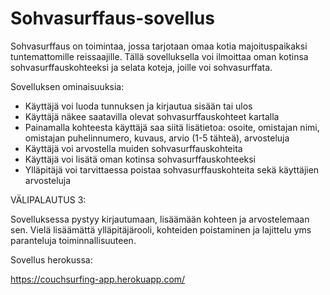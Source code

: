 # Sohvasurffaus-sovellus

Sohvasurffaus on toimintaa, jossa tarjotaan omaa kotia majoituspaikaksi tuntemattomille reissaajille. Tällä sovelluksella voi ilmoittaa oman kotinsa sohvasurffauskohteeksi ja selata koteja, joille voi sohvasurffata.

Sovelluksen ominaisuuksia:

* Käyttäjä voi luoda tunnuksen ja kirjautua sisään tai ulos
* Käyttäjä näkee saatavilla olevat sohvasurffauskohteet kartalla
* Painamalla kohteesta käyttäjä saa siitä lisätietoa: osoite, omistajan nimi, omistajan puhelinnumero, kuvaus, arvio (1-5 tähteä), arvosteluja
* Käyttäjä voi arvostella muiden sohvasurffauskohteita
* Käyttäjä voi lisätä oman kotinsa sohvasurffauskohteeksi
* Ylläpitäjä voi tarvittaessa poistaa sohvasurffauskohteita sekä käyttäjien arvosteluja

VÄLIPALAUTUS 3:

Sovelluksessa pystyy kirjautumaan, lisäämään kohteen ja arvostelemaan sen. Vielä lisäämättä ylläpitäjärooli, kohteiden poistaminen ja lajittelu yms
paranteluja toiminnallisuuteen.

Sovellus herokussa:

https://couchsurfing-app.herokuapp.com/
